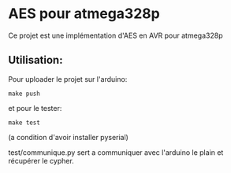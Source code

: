 # AES pour atmega328p

Ce projet est une implémentation d'AES en AVR pour atmega328p

## Utilisation:
Pour uploader le projet sur l'arduino:

    make push

et pour le tester:

    make test

(a condition d'avoir installer pyserial)

test/communique.py sert a communiquer avec l'arduino le plain et récupérer le cypher.
